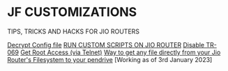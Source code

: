 # JF CUSTOMIZATIONS
TIPS, TRICKS AND HACKS FOR JIO ROUTERS

[Decrypt Config file](https://github.com/Naitik1208/JF-ROUTER/blob/main/Instructions/Decrypt%20Config%20File.md)
[RUN CUSTOM SCRIPTS ON JIO ROUTER](https://github.com/Naitik1208/JF-ROUTER/blob/main/Instructions/Run%20Custom%20Scripts%20On%20Your%20Router.md)
[Disable TR-069](https://github.com/Naitik1208/JF-ROUTER/blob/main/Instructions/Disable%20TR-069.md)
[Get Root Access (via Telnet)](https://github.com/Naitik1208/JF-ROUTER/blob/main/Instructions/Get-Root-Access-JF-ONT-Home-Gateway.md)
[Way to get any file directly from your Jio Router's Filesystem to your pendrive](https://github.com/Naitik1208/JF-ROUTER/blob/main/Instructions/Way%20to%20get%20any%20file%20directly%20from%20your%20Jio%20Router's%20Filesystem%20to%20your%20pendrive.md) [Working as of 3rd January 2023]

